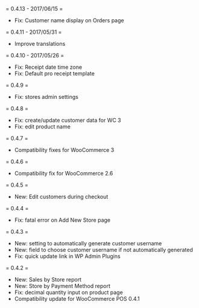 = 0.4.13 - 2017/06/15 = 
* Fix: Customer name display on Orders page

= 0.4.11 - 2017/05/31 =
* Improve translations

= 0.4.10 - 2017/05/26 =
* Fix: Receipt date time zone
* Fix: Default pro receipt template

= 0.4.9 =
* Fix: stores admin settings

= 0.4.8 =
* Fix: create/update customer data for WC 3
* Fix: edit product name

= 0.4.7 =
* Compatibility fixes for WooCommerce 3

= 0.4.6 =
* Compatibility fix for WooCommerce 2.6

= 0.4.5 =
* New: Edit customers during checkout

= 0.4.4 =
* Fix: fatal error on Add New Store page

= 0.4.3 =
* New: setting to automatically generate customer username
* New: field to choose customer username if not automatically generated
* Fix: quick update link in WP Admin Plugins

= 0.4.2 =
* New: Sales by Store report
* New: Store by Payment Method report
* Fix: decimal quantity input on product page
* Compatibility update for WooCommerce POS 0.4.1